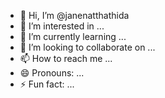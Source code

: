 - 👋 Hi, I’m @janenatthathida
- 👀 I’m interested in ...
- 🌱 I’m currently learning ...
- 💞️ I’m looking to collaborate on ...
- 📫 How to reach me ...
- 😄 Pronouns: ...
- ⚡ Fun fact: ...

<!---
janenatthathida/janenatthathida is a ✨ special ✨ repository because its `README.md` (this file) appears on your GitHub profile.
You can click the Preview link to take a look at your changes.
--->

